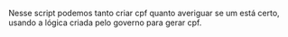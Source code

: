 Nesse script podemos tanto criar cpf quanto averiguar se um está certo, usando a lógica criada pelo governo para gerar cpf.
